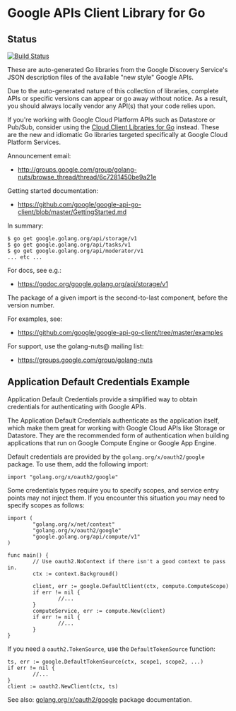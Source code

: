 # Google APIs Client Library for Go

## Status
[![Build Status](https://travis-ci.org/google/google-api-go-client.png)](https://travis-ci.org/google/google-api-go-client)

These are auto-generated Go libraries from the Google Discovery Service's JSON description files of the available "new style" Google APIs.

Due to the auto-generated nature of this collection of libraries, complete APIs or specific versions can appear or go away without notice.
As a result, you should always locally vendor any API(s) that your code relies upon.

If you're working with Google Cloud Platform APIs such as Datastore or Pub/Sub,
consider using the
[Cloud Client Libraries for Go](https://github.com/GoogleCloudPlatform/google-cloud-go)
instead. These are the new and
idiomatic Go libraries targeted specifically at Google Cloud Platform Services.



Announcement email:

* http://groups.google.com/group/golang-nuts/browse_thread/thread/6c7281450be9a21e

Getting started documentation:

* https://github.com/google/google-api-go-client/blob/master/GettingStarted.md

In summary:

```
$ go get google.golang.org/api/storage/v1
$ go get google.golang.org/api/tasks/v1
$ go get google.golang.org/api/moderator/v1
... etc ...
```

For docs, see e.g.:

* https://godoc.org/google.golang.org/api/storage/v1

The package of a given import is the second-to-last component, before the version number.

For examples, see:

* https://github.com/google/google-api-go-client/tree/master/examples

For support, use the golang-nuts@ mailing list:

* https://groups.google.com/group/golang-nuts

## Application Default Credentials Example

Application Default Credentials provide a simplified way to obtain credentials
for authenticating with Google APIs.

The Application Default Credentials authenticate as the application itself,
which make them great for working with Google Cloud APIs like Storage or
Datastore. They are the recommended form of authentication when building
applications that run on Google Compute Engine or Google App Engine.

Default credentials are provided by the `golang.org/x/oauth2/google` package. To use them, add the following import:

```
import "golang.org/x/oauth2/google"
```

Some credentials types require you to specify scopes, and service entry points may not inject them. If you encounter this situation you may need to specify scopes as follows:

```
import (
        "golang.org/x/net/context"
        "golang.org/x/oauth2/google"
        "google.golang.org/api/compute/v1"
)

func main() {
        // Use oauth2.NoContext if there isn't a good context to pass in.
        ctx := context.Background()

        client, err := google.DefaultClient(ctx, compute.ComputeScope)
        if err != nil {
                //...
        }
        computeService, err := compute.New(client)
        if err != nil {
                //...
        }
}
```

If you need a `oauth2.TokenSource`, use the `DefaultTokenSource` function:

```
ts, err := google.DefaultTokenSource(ctx, scope1, scope2, ...)
if err != nil {
        //...
}
client := oauth2.NewClient(ctx, ts)
```

See also: [golang.org/x/oauth2/google](https://godoc.org/golang.org/x/oauth2/google) package documentation.
